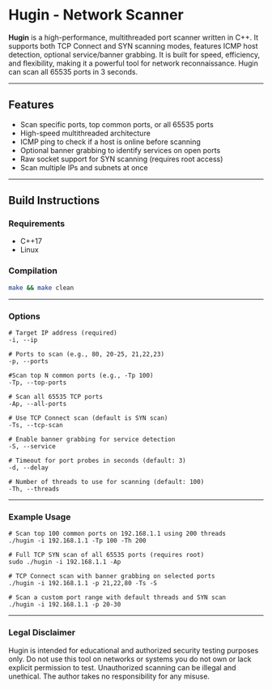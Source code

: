 # Hugin - Network Scanner

**Hugin** is a high-performance, multithreaded port scanner written in C++. It supports both TCP Connect and SYN scanning modes, features ICMP host detection, optional service/banner grabbing. It is built for speed, efficiency, and flexibility, making it a powerful tool for network reconnaissance. Hugin can scan all 65535 ports in 3 seconds.

---

## Features

- Scan specific ports, top common ports, or all 65535 ports
- High-speed multithreaded architecture
- ICMP ping to check if a host is online before scanning
- Optional banner grabbing to identify services on open ports
- Raw socket support for SYN scanning (requires root access)
- Scan multiple IPs and subnets at once

---

## Build Instructions

### Requirements

- C++17
- Linux

### Compilation

```bash
make && make clean
```

---

### Options

```
# Target IP address (required)
-i, --ip

# Ports to scan (e.g., 80, 20-25, 21,22,23)
-p, --ports

#Scan top N common ports (e.g., -Tp 100)
-Tp, --top-ports

# Scan all 65535 TCP ports
-Ap, --all-ports

# Use TCP Connect scan (default is SYN scan)
-Ts, --tcp-scan

# Enable banner grabbing for service detection
-S, --service

# Timeout for port probes in seconds (default: 3)
-d, --delay

# Number of threads to use for scanning (default: 100)
-Th, --threads
```

---

### Example Usage

```
# Scan top 100 common ports on 192.168.1.1 using 200 threads
./hugin -i 192.168.1.1 -Tp 100 -Th 200

# Full TCP SYN scan of all 65535 ports (requires root)
sudo ./hugin -i 192.168.1.1 -Ap

# TCP Connect scan with banner grabbing on selected ports
./hugin -i 192.168.1.1 -p 21,22,80 -Ts -S

# Scan a custom port range with default threads and SYN scan
./hugin -i 192.168.1.1 -p 20-30
```

---

### Legal Disclaimer

Hugin is intended for educational and authorized security testing purposes only.
Do not use this tool on networks or systems you do not own or lack explicit permission to test. Unauthorized scanning can be illegal and unethical. The author takes no responsibility for any misuse.
